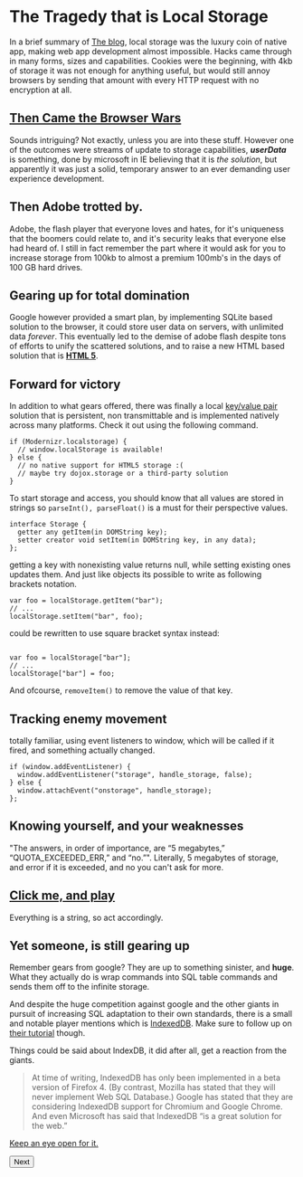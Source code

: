 # The Tragedy that is Local Storage

In a brief summary of [The blog](http://diveinto.html5doctor.com/storage.html), local storage was the luxury coin of native app, making web app development almost impossible. Hacks came through in many forms, sizes and capabilities. Cookies were the beginning, with 4kb of storage it was not enough for anything useful, but would still annoy browsers by sending that amount with every HTTP request with no encryption at all.

## [Then Came the Browser Wars](http://en.wikipedia.org/wiki/Browser_wars#The_first_browser_war)

Sounds intriguing? Not exactly, unless you are into these stuff. However one of the outcomes were streams of update to storage capabilities, ***userData*** is something, done by microsoft in IE believing that it is *the solution*, but apparently it was just a solid, temporary answer to an ever demanding user experience development.

## Then Adobe trotted by.

Adobe, the flash player that everyone loves and hates, for it's uniqueness that the boomers could relate to, and it's security leaks that everyone else had heard of. I still in fact remember the part where it would ask for you to increase storage from 100kb to almost a premium 100mb's in the days of 100 GB hard drives.

## Gearing up for total domination

Google however provided a smart plan, by implementing SQLite based solution to the browser, it could store user data on servers, with unlimited data *forever*. This eventually led to the demise of adobe flash despite tons of efforts to unify the scattered solutions, and to raise a new HTML based solution that is [**HTML 5**](https://html.spec.whatwg.org/multipage/webstorage.html).

## Forward for victory

In addition to what gears offered, there was finally a local [key/value pair](https://searchenterprisedesktop.techtarget.com/definition/key-value-pair.) solution that is persistent, non transmittable and is implemented natively across many platforms. Check it out using the following command.
```
if (Modernizr.localstorage) {
  // window.localStorage is available!
} else {
  // no native support for HTML5 storage :(
  // maybe try dojox.storage or a third-party solution
}
```

To start storage and access, you should know that all values are stored in strings so `parseInt(), parseFloat()` is a must for their perspective values. 
```
interface Storage {
  getter any getItem(in DOMString key);
  setter creator void setItem(in DOMString key, in any data);
};
``` 
getting a key with nonexisting value returns null, while setting existing ones updates them. And just like objects its possible to write as following brackets notation.
```
var foo = localStorage.getItem("bar");
// ...
localStorage.setItem("bar", foo);
```
could be rewritten to use square bracket syntax instead:
```

var foo = localStorage["bar"];
// ...
localStorage["bar"] = foo;
```
And ofcourse, `removeItem()` to remove the value of that key.

## Tracking enemy movement

totally familiar, using event listeners to window, which will be called if it fired, and something actually changed.
```
if (window.addEventListener) {
  window.addEventListener("storage", handle_storage, false);
} else {
  window.attachEvent("onstorage", handle_storage);
};
```

## Knowing yourself, and your weaknesses

"The answers, in order of importance, are “5 megabytes,” “QUOTA_EXCEEDED_ERR,” and “no.”".
Literally, 5 megabytes of storage, and error if it is exceeded, and no you can't ask for more.

## [Click me, and play](http://diveinto.html5doctor.com/examples/localstorage-halma.html)

Everything is a string, so act accordingly.

## Yet someone, is still gearing up

Remember gears from google? They are up to something sinister, and **huge**. What they actually do is wrap commands into SQL table commands and sends them off to the infinite storage.

And despite the huge competition against google and the other giants in pursuit of increasing SQL adaptation to their own standards, there is a small and notable player mentions which is [IndexedDB](http://dev.w3.org/2006/webapi/IndexedDB/). Make sure to follow up on [their tutorial](http://hacks.mozilla.org/2010/06/comparing-indexeddb-and-webdatabase/) though.

Things could be said about IndexDB, it did after all, get a reaction from the giants.

>At time of writing, IndexedDB has only been implemented in a beta version of Firefox 4. (By contrast, Mozilla has stated that they will never implement Web SQL Database.) Google has stated that they are considering IndexedDB support for Chromium and Google Chrome. And even Microsoft has said that IndexedDB “is a great solution for the web.”

[Keep an eye open for it.](http://diveinto.html5doctor.com/storage.html#further-reading)

[<button >Next</button>](https://abukhalil95.github.io/reading-notes/class-14a)
